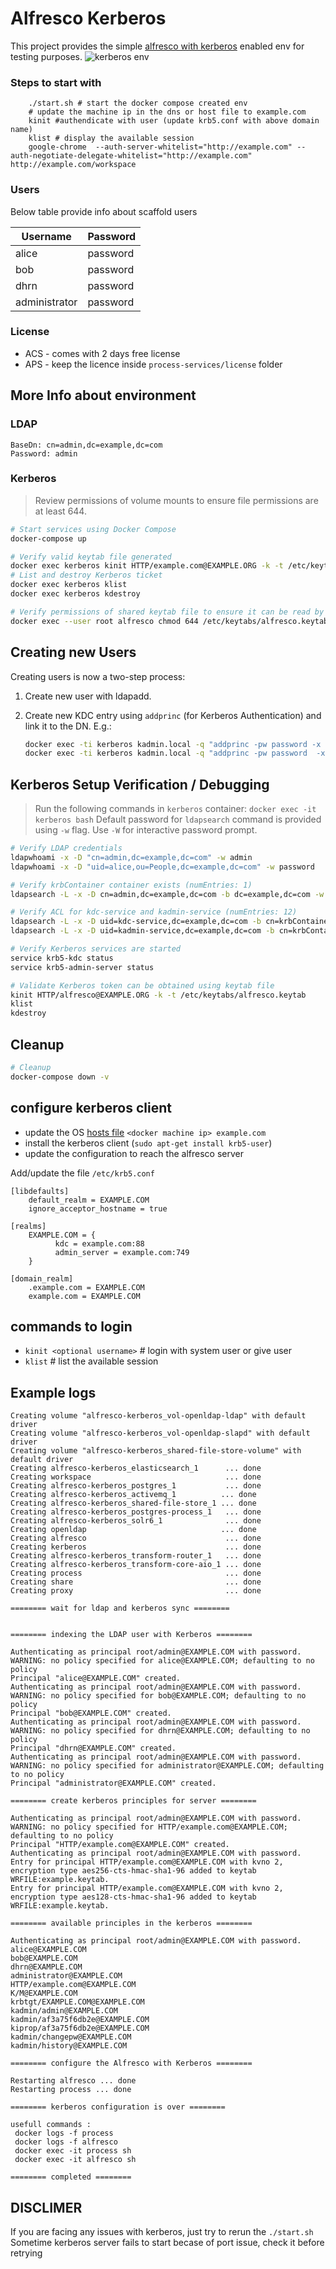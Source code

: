 # Alfresco Kerberos
   This project provides the simple [alfresco with kerberos](https://docs.alfresco.com/identity-service/latest/tutorial/sso/kerberos/) enabled env for testing purposes.
   ![kerberos env](https://docs.alfresco.com/identity-service/images/kerberos.png)
   

### Steps to start with

```shell
    ./start.sh # start the docker compose created env
    # update the machine ip in the dns or host file to example.com
    kinit #authendicate with user (update krb5.conf with above domain name)
    klist # display the available session
    google-chrome  --auth-server-whitelist="http://example.com" --auth-negotiate-delegate-whitelist="http://example.com" http://example.com/workspace
```

### Users
Below table provide info about scaffold users

| Username  | Password |
| ------------- | ------------- |
| alice  | password  |
| bob  | password  |
| dhrn  | password  |
| administrator  | password  |

### License

* ACS - comes with 2 days free license 
* APS - keep the licence inside `process-services/license` folder

## More Info about environment


### LDAP

```text
BaseDn: cn=admin,dc=example,dc=com
Password: admin
```

### Kerberos

> Review permissions of volume mounts to ensure file permissions are at least 644.

```sh
# Start services using Docker Compose
docker-compose up

# Verify valid keytab file generated
docker exec kerberos kinit HTTP/example.com@EXAMPLE.ORG -k -t /etc/keytabs/alfresco.keytab
# List and destroy Kerberos ticket
docker exec kerberos klist
docker exec kerberos kdestroy

# Verify permissions of shared keytab file to ensure it can be read by Keycloak
docker exec --user root alfresco chmod 644 /etc/keytabs/alfresco.keytab
```

## Creating new Users

Creating users is now a two-step process:

1. Create new user with ldapadd.

1. Create new KDC entry using `addprinc` (for Kerberos Authentication) and link it to the DN. E.g.:

   ```sh
   docker exec -ti kerberos kadmin.local -q "addprinc -pw password -x dn=uid=alice,ou=People,dc=example,dc=com alice"
   docker exec -ti kerberos kadmin.local -q "addprinc -pw password  -x dn=uid=alice,ou=People,dc=example,dc=com bob"
   ```

## Kerberos Setup Verification / Debugging

> Run the following commands in `kerberos` container: `docker exec -it kerberos bash`
> Default password for `ldapsearch` command is provided using `-w` flag. Use `-W` for interactive password prompt.

```sh
# Verify LDAP credentials
ldapwhoami -x -D "cn=admin,dc=example,dc=com" -w admin
ldapwhoami -x -D "uid=alice,ou=People,dc=example,dc=com" -w password

# Verify krbContainer container exists (numEntries: 1)
ldapsearch -L -x -D cn=admin,dc=example,dc=com -b dc=example,dc=com -w admin cn=krbContainer

# Verify ACL for kdc-service and kadmin-service (numEntries: 12)
ldapsearch -L -x -D uid=kdc-service,dc=example,dc=com -b cn=krbContainer,dc=example,dc=com -w password
ldapsearch -L -x -D uid=kadmin-service,dc=example,dc=com -b cn=krbContainer,dc=example,dc=com -w password

# Verify Kerberos services are started
service krb5-kdc status
service krb5-admin-server status

# Validate Kerberos token can be obtained using keytab file
kinit HTTP/alfresco@EXAMPLE.ORG -k -t /etc/keytabs/alfresco.keytab
klist
kdestroy
```

## Cleanup

```sh
# Cleanup
docker-compose down -v
```

## configure kerberos client

- update the OS [hosts file](https://www.makeuseof.com/tag/modify-manage-hosts-file-linux/#:~:text=The%20hosts%20file%20is%20a,connect%20to%20the%20appropriate%20server.) `<docker machine ip> example.com`
- install the kerberos client (`sudo apt-get install krb5-user`)
- update the configuration to reach the alfresco server

Add/update the file `/etc/krb5.conf`

```shell script
[libdefaults]
    default_realm = EXAMPLE.COM
    ignore_acceptor_hostname = true

[realms]
    EXAMPLE.COM = {
          kdc = example.com:88
          admin_server = example.com:749
    }

[domain_realm]
    .example.com = EXAMPLE.COM
    example.com = EXAMPLE.COM

```
## commands to login

 - `kinit <optional username>` # login with system user or give user
 - `klist` # list the available session

## Example logs
```Creating network "alfresco-kerberos_alfresco-network" with driver "bridge"
Creating volume "alfresco-kerberos_vol-openldap-ldap" with default driver
Creating volume "alfresco-kerberos_vol-openldap-slapd" with default driver
Creating volume "alfresco-kerberos_shared-file-store-volume" with default driver
Creating alfresco-kerberos_elasticsearch_1      ... done
Creating workspace                              ... done
Creating alfresco-kerberos_postgres_1           ... done
Creating alfresco-kerberos_activemq_1          ... done
Creating alfresco-kerberos_shared-file-store_1 ... done
Creating alfresco-kerberos_postgres-process_1   ... done
Creating alfresco-kerberos_solr6_1              ... done
Creating openldap                              ... done
Creating alfresco                               ... done
Creating kerberos                               ... done
Creating alfresco-kerberos_transform-router_1   ... done
Creating alfresco-kerberos_transform-core-aio_1 ... done
Creating process                                ... done
Creating share                                  ... done
Creating proxy                                  ... done

======== wait for ldap and kerberos sync ========


======== indexing the LDAP user with Kerberos ========

Authenticating as principal root/admin@EXAMPLE.COM with password.
WARNING: no policy specified for alice@EXAMPLE.COM; defaulting to no policy
Principal "alice@EXAMPLE.COM" created.
Authenticating as principal root/admin@EXAMPLE.COM with password.
WARNING: no policy specified for bob@EXAMPLE.COM; defaulting to no policy
Principal "bob@EXAMPLE.COM" created.
Authenticating as principal root/admin@EXAMPLE.COM with password.
WARNING: no policy specified for dhrn@EXAMPLE.COM; defaulting to no policy
Principal "dhrn@EXAMPLE.COM" created.
Authenticating as principal root/admin@EXAMPLE.COM with password.
WARNING: no policy specified for administrator@EXAMPLE.COM; defaulting to no policy
Principal "administrator@EXAMPLE.COM" created.

======== create kerberos principles for server ========

Authenticating as principal root/admin@EXAMPLE.COM with password.
WARNING: no policy specified for HTTP/example.com@EXAMPLE.COM; defaulting to no policy
Principal "HTTP/example.com@EXAMPLE.COM" created.
Authenticating as principal root/admin@EXAMPLE.COM with password.
Entry for principal HTTP/example.com@EXAMPLE.COM with kvno 2, encryption type aes256-cts-hmac-sha1-96 added to keytab WRFILE:example.keytab.
Entry for principal HTTP/example.com@EXAMPLE.COM with kvno 2, encryption type aes128-cts-hmac-sha1-96 added to keytab WRFILE:example.keytab.

======== available principles in the kerberos ========

Authenticating as principal root/admin@EXAMPLE.COM with password.
alice@EXAMPLE.COM
bob@EXAMPLE.COM
dhrn@EXAMPLE.COM
administrator@EXAMPLE.COM
HTTP/example.com@EXAMPLE.COM
K/M@EXAMPLE.COM
krbtgt/EXAMPLE.COM@EXAMPLE.COM
kadmin/admin@EXAMPLE.COM
kadmin/af3a75f6db2e@EXAMPLE.COM
kiprop/af3a75f6db2e@EXAMPLE.COM
kadmin/changepw@EXAMPLE.COM
kadmin/history@EXAMPLE.COM

======== configure the Alfresco with Kerberos ========

Restarting alfresco ... done
Restarting process ... done

======== kerberos configuration is over ======== 

usefull commands :
 docker logs -f process 
 docker logs -f alfresco 
 docker exec -it process sh 
 docker exec -it alfresco sh 

======== completed ========
```

## DISCLIMER

If you are facing any issues with kerberos, just try to rerun the `./start.sh`
Sometime kerberos server fails to start becase of port issue, check it before retrying

